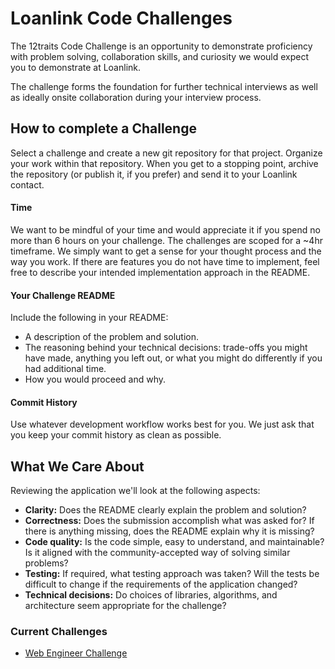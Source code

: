 # Loanlink Code Challenges

The 12traits Code Challenge is an opportunity to demonstrate proficiency with problem solving, collaboration skills, and curiosity we would expect you to demonstrate at Loanlink.

The challenge forms the foundation for further technical interviews as well as ideally onsite collaboration during your interview process.


## How to complete a Challenge
Select a challenge and create a new git repository for that project.
Organize your work within that repository. When you get to a stopping point, archive the repository (or publish it, if you prefer) and send it to your Loanlink contact.


#### Time
We want to be mindful of your time and would appreciate it if you spend no more than 6 hours on your challenge. The challenges are scoped for a ~4hr timeframe. We simply want to get a sense for your thought process and the way you work. If there are features you do not have time to implement, feel free to describe your intended implementation approach in the README.


#### Your Challenge README
Include the following in your README:

- A description of the problem and solution.
- The reasoning behind your technical decisions: trade-offs you might have made, anything you left out, or what you might do differently if you had additional time.
- How you would proceed and why.


#### Commit History
Use whatever development workflow works best for you. We just ask that you keep your commit history as clean as possible.

## What We Care About
Reviewing the application we'll look at the following aspects:

- **Clarity:** Does the README clearly explain the problem and solution?
- **Correctness:** Does the submission accomplish what was asked for? If there is anything missing, does the README explain why it is missing?
- **Code quality:** Is the code simple, easy to understand, and maintainable? Is it aligned with the community-accepted way of solving similar problems?
- **Testing:** If required, what testing approach was taken? Will the tests be difficult to change if the requirements of the application changed?
- **Technical decisions:** Do choices of libraries, algorithms, and architecture seem appropriate for the challenge?


### Current Challenges
- [Web Engineer Challenge](https://github.com/LoanLink/coding-challenges/blob/master/web-challenge.md)
